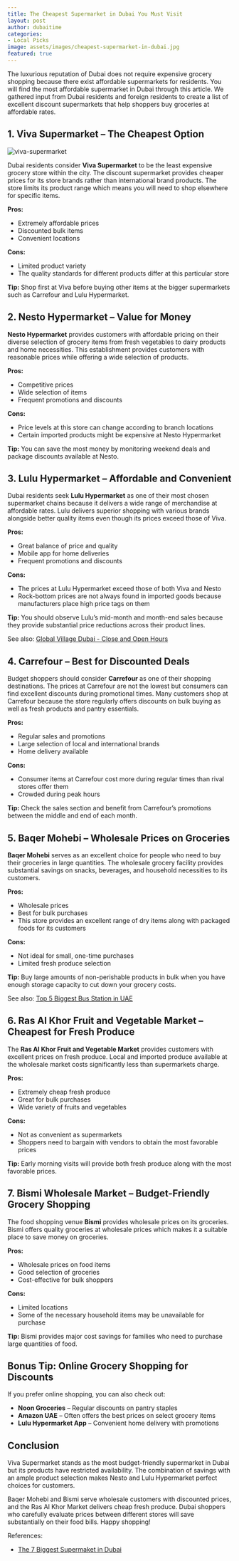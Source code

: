 ```yaml
---
title: The Cheapest Supermarket in Dubai You Must Visit
layout: post
author: dubaitime
categories: 
- Local Picks
image: assets/images/cheapest-supermarket-in-dubai.jpg
featured: true
--- 
```


The luxurious reputation of Dubai does not require expensive grocery shopping because there exist affordable supermarkets for residents. You will find the most affordable supermarket in Dubai through this article. We gathered input from Dubai residents and foreign residents to create a list of excellent discount supermarkets that help shoppers buy groceries at affordable rates.

## 1. Viva Supermarket – The Cheapest Option

![viva-supermarket](/assets/images/viva-supermarket.jpeg)

Dubai residents consider **Viva Supermarket** to be the least expensive grocery store within the city. The discount supermarket provides cheaper prices for its store brands rather than international brand products. The store limits its product range which means you will need to shop elsewhere for specific items.

**Pros:**
- Extremely affordable prices
- Discounted bulk items
- Convenient locations

**Cons:**
- Limited product variety
- The quality standards for different products differ at this particular store

**Tip:** Shop first at Viva before buying other items at the bigger supermarkets such as Carrefour and Lulu Hypermarket.

## 2. Nesto Hypermarket – Value for Money
**Nesto Hypermarket** provides customers with affordable pricing on their diverse selection of grocery items from fresh vegetables to dairy products and home necessities. This establishment provides customers with reasonable prices while offering a wide selection of products.

**Pros:**
- Competitive prices
- Wide selection of items
- Frequent promotions and discounts

**Cons:**
- Price levels at this store can change according to branch locations
- Certain imported products might be expensive at Nesto Hypermarket

**Tip:** You can save the most money by monitoring weekend deals and package discounts available at Nesto.

## 3. Lulu Hypermarket – Affordable and Convenient
Dubai residents seek **Lulu Hypermarket** as one of their most chosen supermarket chains because it delivers a wide range of merchandise at affordable rates. Lulu delivers superior shopping with various brands alongside better quality items even though its prices exceed those of Viva.

**Pros:**
- Great balance of price and quality
- Mobile app for home deliveries
- Frequent promotions and discounts

**Cons:**
- The prices at Lulu Hypermarket exceed those of both Viva and Nesto
- Rock-bottom prices are not always found in imported goods because manufacturers place high price tags on them

**Tip:** You should observe Lulu’s mid-month and month-end sales because they provide substantial price reductions across their product lines.

See also: [Global Village Dubai - Close and Open Hours](https://dubaitime.github.io/global-village-dubai-close-and-open-hours/)

## 4. Carrefour – Best for Discounted Deals
Budget shoppers should consider **Carrefour** as one of their shopping destinations. The prices at Carrefour are not the lowest but consumers can find excellent discounts during promotional times. Many customers shop at Carrefour because the store regularly offers discounts on bulk buying as well as fresh products and pantry essentials.

**Pros:**
- Regular sales and promotions
- Large selection of local and international brands
- Home delivery available

**Cons:**
- Consumer items at Carrefour cost more during regular times than rival stores offer them
- Crowded during peak hours

**Tip:** Check the sales section and benefit from Carrefour’s promotions between the middle and end of each month.

## 5. Baqer Mohebi – Wholesale Prices on Groceries
**Baqer Mohebi** serves as an excellent choice for people who need to buy their groceries in large quantities. The wholesale grocery facility provides substantial savings on snacks, beverages, and household necessities to its customers.

**Pros:**
- Wholesale prices
- Best for bulk purchases
- This store provides an excellent range of dry items along with packaged foods for its customers

**Cons:**
- Not ideal for small, one-time purchases
- Limited fresh produce selection

**Tip:** Buy large amounts of non-perishable products in bulk when you have enough storage capacity to cut down your grocery costs.

See also: [Top 5 Biggest Bus Station in UAE](https://dubaitime.github.io/biggest-bus-stn/)

## 6. Ras Al Khor Fruit and Vegetable Market – Cheapest for Fresh Produce
The **Ras Al Khor Fruit and Vegetable Market** provides customers with excellent prices on fresh produce. Local and imported produce available at the wholesale market costs significantly less than supermarkets charge.

**Pros:**
- Extremely cheap fresh produce
- Great for bulk purchases
- Wide variety of fruits and vegetables

**Cons:**
- Not as convenient as supermarkets
- Shoppers need to bargain with vendors to obtain the most favorable prices

**Tip:** Early morning visits will provide both fresh produce along with the most favorable prices.

## 7. Bismi Wholesale Market – Budget-Friendly Grocery Shopping
The food shopping venue **Bismi** provides wholesale prices on its groceries. Bismi offers quality groceries at wholesale prices which makes it a suitable place to save money on groceries.

**Pros:**
- Wholesale prices on food items
- Good selection of groceries
- Cost-effective for bulk shoppers

**Cons:**
- Limited locations
- Some of the necessary household items may be unavailable for purchase

**Tip:** Bismi provides major cost savings for families who need to purchase large quantities of food.

## Bonus Tip: Online Grocery Shopping for Discounts
If you prefer online shopping, you can also check out:
- **Noon Groceries** – Regular discounts on pantry staples
- **Amazon UAE** – Often offers the best prices on select grocery items
- **Lulu Hypermarket App** – Convenient home delivery with promotions

## Conclusion
Viva Supermarket stands as the most budget-friendly supermarket in Dubai but its products have restricted availability. The combination of savings with an ample product selection makes Nesto and Lulu Hypermarket perfect choices for customers.

Baqer Mohebi and Bismi serve wholesale customers with discounted prices, and the Ras Al Khor Market delivers cheap fresh produce. Dubai shoppers who carefully evaluate prices between different stores will save substantially on their food bills.  Happy shopping!

References:
- [The 7 Biggest Supermaket in Dubai](https://uaetiming.com/top-7-biggest-supermarkets-in-dubai/)
